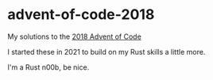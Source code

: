 # advent-of-code-2018
My solutions to the [2018 Advent of Code](https://adventofcode.com/2018/)

I started these in 2021 to build on my Rust skills a little more. 

I'm a Rust n00b, be nice.
